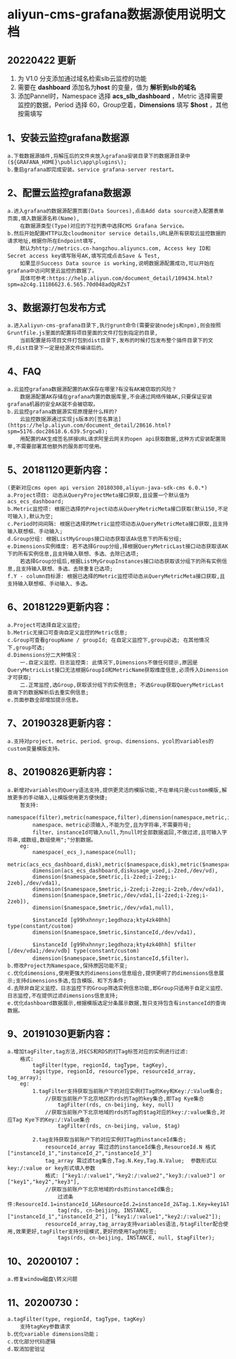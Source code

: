 # aliyun-cms-grafana数据源使用说明文档

## 20220422 更新
1. 为 V1.0 分支添加通过域名检索slb云监控的功能
2. 需要在 **dashboard** 添加名为**host** 的变量，值为 **解析到slb的域名**
3. 添加Pannel时，Namespace 选择 **acs_slb_dashboard** ，Metric 选择需要监控的数据，Period 选择 60，Group空着，**Dimensions** 填写 **$host** ，其他按需填写

## 1、安装云监控grafana数据源
    a.下载数据源插件,将解压后的文件夹放入grafana安装目录下的数据源目录中(${GRAFANA_HOME}\public\app\plugins\);
    b.重启grafana即完成安装。service grafana-server restart。
## 2、配置云监控grafana数据源
    a.进入grafana的数据源配置页面(Data Sources),点击Add data source进入配置表单页面,填入数据源名称(Name),
        在数据源类型(Type)对应的下拉列表中选择CMS Grafana Service。
    b.然后开始配置HTTP以及cloudmonitor service details,URL是所有获取云监控数据的请求地址,根据你所在Endpoint填写,
        默认为http://metrics.cn-hangzhou.aliyuncs.com, Access key ID和Secret access key填写账号AK,填写完成点击Save & Test,
        如果显示Success Data source is working,说明数据源配置成功,可以开始在grafana中访问阿里云监控的数据了。
        具体可参考:https://help.aliyun.com/document_detail/109434.html?spm=a2c4g.11186623.6.565.70d048adQpRZsT
## 3、数据源打包发布方式
    a.进入aliyun-cms-grafana目录下,执行grunt命令(需要安装nodejs和npm),则会按照Gruntfile.js里面的配置将项目里面的文件打包到指定的目录,
        当前配置是将项目文件打包到dist目录下,发布的时候打包发布整个插件目录下的文件,dist目录下一定是经源文件编译后的。
## 4、FAQ
    a.云监控grafana数据源配置的AK保存在哪里?有没有AK被窃取的风险？
        数据源配置AK存储在grafana内置的数据库里,不会通过网络传输AK,只要保证安装grafana机器的安全AK就不会被窃取。
    b.云监控grafana数据源实现原理是什么样的?
        云监控数据源通过实现js版本的[签名算法](https://help.aliyun.com/document_detail/28616.html?spm=5176.doc28618.6.639.5rgcw8);
        用配置的AK生成签名拼接URL请求阿里云网关的open api获取数据,这种方式安装配置简单,不需要部署其他额外的服务即可使用。
## 5、20181120更新内容：
    (更新对应cms open api version 20180308,aliyun-java-sdk-cms 6.0.*)
    a.Project项目: 动态从QueryProjectMeta接口获取,且设置一个默认值为acs_ecs_dashboard;
    b.Metric监控项: 根据已选择的Project动态从QueryMetricMeta接口获取(默认150,不足可输入),默认为空;
    c.Period时间间隔: 根据已选择的Metric监控项动态从QueryMetricMeta接口获取,且支持输入联想框、手动输入;
    d.Group分组: 根据ListMyGroups接口动态获取该Ak信息下的所有分组;
    e.Dimensions实例维度: 若不选择Group分组,择根据QueryMetricLast接口动态获取该AK下的所有实例信息,且支持输入联想、多选、去除已选项;
        若选择Group分组后,根据ListMyGroupInstances接口动态获取该分组下的所有实例信息,且支持输入联想、多选、去除重复已选项;
    f.Y - column目标源: 根据已选择的Metric监控项动态从QueryMetricMeta接口获取,且支持输入联想框、手动输入、多选。
## 6、20181229更新内容：
    a.Project可选择自定义监控;
    b.Metric无接口可查询自定义监控的Metric信息;
    c.Group可查看groupName / groupId; 在自定义监控下,group必选; 在其他情况下,group可选;
    d.Dimensions分二大种情况：
        一.自定义监控、日志监控类: 此情况下,Dimensions不做任何提示,原因是QueryMetricList接口无法根据GroupId和MetricName获取维度信息,必须传入Dimension才可获取;
        二.正常监控,选Group,获取该分组下的实例信息; 不选Group获取QueryMetricLast查询下的数据解析后去重实例信息;
    e.页面参数全部增加提示信息。
## 7、20190328更新内容：
    a.支持对project、metric、period、group、dimensions、ycol的variables的custom变量模版支持。
## 8、20190826更新内容：
    a.新增对variables的Query语法支持,提供更灵活的模版功能,不在单纯只是custom模版,解放更多的手动输入,让模版使用更方便快捷;
        暂支持:
            namespace(filter),metric(namespace,filter),dimension(namespace,metric,instanceId,filter);
            namespace、metric必须输入,不能为空,且为字符串,不需要符号;
            filter、instanceId可输入null,为null时全部数据返回,不做过滤,且可输入字符串,或数组,数组使用";"分割数据。
        eg:
            namespace(_ecs_),namespace(null);
            metric(acs_ecs_dashboard,disk),metric($namespace,disk),metric($namespace,null);
            dimension(acs_ecs_dashboard,diskusage_used,i-2zed,/dev/vd),
            dimension($namespace,$metric,[i-2zed;i-2zeg;i-2zeb],/dev/vda1),
            dimension($namespace,$metric,i-2zed;i-2zeg;i-2zeb,/dev/vda1),
            dimension($namespace,$metric,/dev/vda1,[i-2zed;i-2zeg;i-2zeb]),
            dimension($namespace,$metric,/dev/vda1,null),

            $instanceId	[g99hxhnnyr;1egdhoza;kty4zk40hh] type(constant/custom)
            dimension($namespace,$metric,$instanceId,/dev/vda1),

            $instanceId	[g99hxhnnyr;1egdhoza;kty4zk40hh] $filter [/dev/vda1;/dev/vdb] type(constant/custom)
            dimension($namespace,$metric,$instanceId,$filter)。
    b.修改Project为Namespace,保持原因功能不变;
    c.优化dimensions,使用更强大的dimensions信息组合,提供更明了的dimensions信息展示;支持dimensions多选,包含模版、和下方条件;
    d.去除非自定义监控、日志监控下的Group筛选实例信息功能,即Group只适用于自定义监控、日志监控,不在提供过滤dimensions信息支持;
    e.优化dashboard数据展示,根据模版选定分条展示数据,暂只支持包含有instanceId的查询数据。
## 9、20191030更新内容：
    a.增加tagFilter,tag方法,对ECS和RDS的打Tag标签对应的实例进行过滤:
        格式:
            tagFilter(type, regionId, tagType, tagKey),
            tags(type, regionId, resourceType, resourceId_array, tag_array);
        eg:
            1.tagFilter支持获取当前账户下的对应实例打Tag的Key和Key:/:Value集合;
                //获取当前账户下北京地区的rds的Tag的key集合,即Tag Kye集合
                    tagFilter(rds, cn-beijing, key, null) 
                //获取当前账户下北京地域的rds的Tag的$tag对应的key:/:value集合,对应Tag Kye下的Key:/:Value集合
                    tagFilter(rds, cn-beijing, value, $tag) 
            
            2.tag支持获取当前账户下的对应实例打Tag的instanceId集合;
                resourceId_array 需过滤的instanceId集合,ResourceId.N 格式["instanceId_1","instanceId_2","instanceId_3"]
                tag_array 需过滤tag集合,Tag.N.Key,Tag.N.Value;  参数形式以 key:/:value or key形式填入参数
                格式: ["key1:/:value1","key2:/:value2","key3:/:value3"] or ["key1","key2","key3"],
                //获取当前账户下北京地域的rds的instanceId集合;
                    过滤条件:ResourceId.1=instanceId_1&ResourceId.2=instanceId_2&Tag.1.Key=key1&Tag.1.Value=value1&Tag.2.Key=key2&Tag.2.Value=value2
                    tag(rds, cn-beijing, INSTANCE, ["instanceId_1","instanceId_2"], ["key1:/:value1","key2:/:value2"]);
                resourceId_array,tag_array支持variables语法,与tagFilter配合使用,效果更好,tagFilter支持分组模式,更好的使用Tag的标签;
                    tags(rds, cn-beijing, INSTANCE, null, $tagFilter);
## 10、20200107：
    a.修复window磁盘\转义问题
## 11、20200730：
    a.tagFilter(type, regionId, tagType, tagKey)
        支持tagKey参数请求
    b.优化variable dimensions功能；
    c.优化部分代码逻辑
    d.取消加密验证